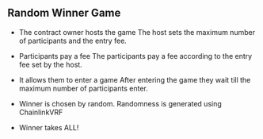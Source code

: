 ## Random Winner Game

- The contract owner hosts the game
    The host sets the maximum number of participants and the entry fee.

- Participants pay a fee
    The participants pay a fee according to the entry fee set by the host.

- It allows them to enter a game
    After entering the game they wait till the maximum number of participants enter.

- Winner is chosen by random.
    Randomness is generated using ChainlinkVRF

- Winner takes ALL!